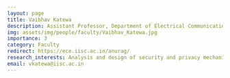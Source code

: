 ```yaml
---
layout: page
title: Vaibhav Katewa
description: Assistant Professor, Department of Electrical Communication Engineering (ECE)
img: assets/img/people/faculty/Vaibhav_Katewa.jpg
importance: 3
category: Faculty
redirect: https://ece.iisc.ac.in/anurag/
research_interests: Analysis and design of security and privacy mechanisms for cyber-physical systems and complex networks, Decentralized and sparse feedback control, and protocol design for networked control systems
email: vkatewa@iisc.ac.in
---
```

